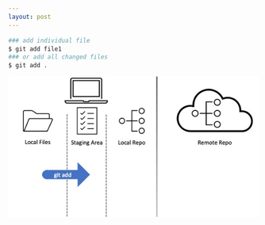 ```yaml
---
layout: post
---
```


```bash
### add individual file
$ git add file1
### or add all changed files
$ git add .
```

![image info](./images/layers5.jpg)